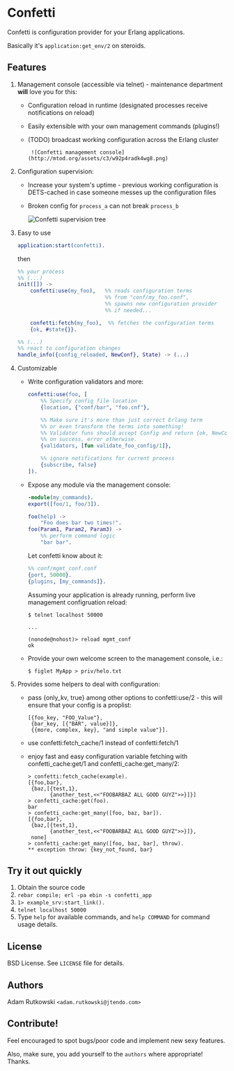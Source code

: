 Confetti
========

Confetti is configuration provider for your Erlang applications.

Basically it's `application:get_env/2` on steroids.

Features
--------

1. Management console (accessible via telnet) - maintenance department **will** love
you for this:

    * Configuration reload in runtime (designated processes receive notifications on reload)
    * Easily extensible with your own management commands (plugins!)
    * (TODO) broadcast working configuration across the Erlang cluster

           ![Confetti management console](http://mtod.org/assets/c3/w92p4radk4wg8.png)

2. Configuration supervision:

   * Increase your system's uptime - previous working configuration is
     DETS-cached in case someone messes up the configuration files
   * Broken config for ``process_a`` can not break ``process_b``

       ![Confetti supervision tree](http://mtod.org/assets/83/n4jtwvai8s4ck.png)

3. Easy to use

    ```erlang
    application:start(confetti).
    ```

    then

    ```erlang
    %% your process
    %% (...)
    init([]) ->
        confetti:use(my_foo),   %% reads configuration terms
                                %% from "conf/my_foo.conf",
                                %% spawns new configuration provider
                                %% if needed...

        confetti:fetch(my_foo),  %% fetches the configuration terms
        {ok, #state{}}.

    %% (...)
    %% react to configuration changes
    handle_info({config_reloaded, NewConf}, State) -> (...)
    ```

4. Customizable

    * Write configuration validators and more:

        ```erlang
        confetti:use(foo, [
            %% Specify config file location
            {location, {"conf/bar", "foo.cnf"},

            %% Make sure it's more than just correct Erlang term
            %% or even transform the terms into something!
            %% Validator funs should accept Config and return {ok, NewConf}
            %% on success, error otherwise.
            {validators, [fun validate_foo_config/1]},

            %% ignore notifications for current process
            {subscribe, false}
        ]).
        ```

    * Expose any module via the management console:

        ```erlang
        -module(my_commands).
        export([foo/1, foo/3]).

        foo(help) ->
            "Foo does bar two times!".
        foo(Param1, Param2, Param3) ->
            %% perform command logic
            "bar bar".
        ```

        Let confetti know about it:

        ```erlang
        %% conf/mgmt_conf.conf
        {port, 50000}.
        {plugins, [my_commands]}.
        ```

        Assuming your application is already running,
        perform live management configruation reload:

        ```
        $ telnet localhost 50000

        ...

        (nonode@nohost)> reload mgmt_conf
        ok
        ```

    * Provide your own welcome screen to the management console, i.e.:

        ```
        $ figlet MyApp > priv/helo.txt
        ```


5. Provides some helpers to deal with configuration:

    * pass {only_kv, true} among other options to confetti:use/2 - this will
    ensure that your config is a proplist:

        ```
        [{foo_key, "FOO_Value"},
         {bar_key, [{"BAR", value}]},
         {{more, complex, key}, "and simple value"}].
        ```

    * use confetti:fetch_cache/1 instead of confetti:fetch/1
    * enjoy fast and easy configuration variable fetching with confetti_cache:get/1
    and confetti_cache:get_many/2:

        ```
        > confetti:fetch_cache(example).
        [{foo,bar},
         {baz,[{test,1},
               {another_test,<<"FOOBARBAZ ALL GOOD GUYZ">>}]}]
        > confetti_cache:get(foo).
        bar
        > confetti_cache:get_many([foo, baz, bar]).
        [{foo,bar},
         {baz,[{test,1},
               {another_test,<<"FOOBARBAZ ALL GOOD GUYZ">>}]},
         none]
        > confetti_cache:get_many([foo, baz, bar], throw).
        ** exception throw: {key_not_found, bar}
        ```

Try it out quickly
------------------

1. Obtain the source code
2. `rebar compile; erl -pa ebin -s confetti_app`
3. `1> example_srv:start_link().`
3. `telnet localhost 50000`
4. Type `help` for available commands, and `help COMMAND` for command usage
   details.


License
-------

BSD License.
See `LICENSE` file for details.


Authors
-------
Adam Rutkowski `<adam.rutkowski@jtendo.com>`


Contribute!
-----------
Feel encouraged to spot bugs/poor code and implement new sexy features.

Also, make sure, you add yourself to the ``authors`` where appropriate!
Thanks.

